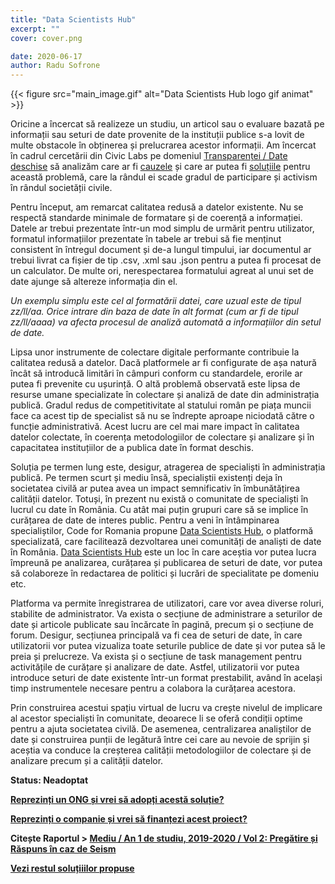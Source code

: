 ```yaml
---
title: "Data Scientists Hub"
excerpt: ""
cover: cover.png

date: 2020-06-17
author: Radu Sofrone
---
```


{{< figure src="main_image.gif" alt="Data Scientists Hub logo gif animat" >}}

Oricine a încercat să realizeze un studiu, un articol sau o evaluare bazată pe informații sau seturi de date provenite de la instituții publice s-a lovit de multe obstacole în obținerea și prelucrarea acestor informații. Am încercat în cadrul cercetării din Civic Labs pe domeniul [Transparenței / Date deschise](https://civiclabs.ro/ro/domains/date-deschise-2019-2020) să analizăm care ar fi [cauzele](https://civiclabs.ro/ro/byproducts/probleme-date-deschise) și care ar putea fi [soluțiile](https://civiclabs.ro/ro/domains/date-deschise-2019-2020) pentru această problemă, care la rândul ei scade gradul de participare și activism în rândul societății civile.

Pentru început, am remarcat calitatea redusă a datelor existente. Nu se respectă standarde minimale de formatare și de coerență a informației. Datele ar trebui prezentate într-un mod simplu de urmărit pentru utilizator, formatul informațiilor prezentate în tabele ar trebui să fie menținut consistent în întregul document și de-a lungul timpului, iar documentul ar trebui livrat ca fișier de tip .csv, .xml sau .json pentru a putea fi procesat de un calculator. De multe ori, nerespectarea formatului agreat al unui set de date ajunge să altereze informația din el. 

*Un exemplu simplu este cel al formatării datei, care uzual este de tipul zz/ll/aa. Orice intrare din baza de date în alt format (cum ar fi de tipul zz/ll/aaaa) va afecta procesul de analiză automată a informațiilor din setul de date.*

Lipsa unor instrumente de colectare digitale performante contribuie la calitatea redusă a datelor. Dacă platformele ar fi configurate de așa natură încât să introducă limitări în câmpuri conform cu standardele, erorile ar putea fi prevenite cu ușurință.
O altă problemă observată este lipsa de resurse umane specializate în colectare și analiză de date din administrația publică. Gradul redus de competitivitate al statului român pe piața muncii face ca acest tip de specialist să nu se îndrepte aproape niciodată către o funcție administrativă. Acest lucru are cel mai mare impact în calitatea datelor colectate, în coerența metodologiilor de colectare și analizare și în capacitatea instituțiilor de a publica date în format deschis.

Soluția pe termen lung este, desigur, atragerea de specialiști în administrația publică. Pe termen scurt și mediu însă, specialiștii existenți deja în societatea civilă ar putea avea un impact semnificativ în îmbunătățirea calității datelor. Totuși, în prezent nu există o comunitate de specialiști în lucrul cu date în România. Cu atât mai puțin grupuri care să se implice în curățarea de date de interes public. Pentru a veni în întâmpinarea specialiștilor, Code for Romania propune <span class="has-background-warning">[Data Scientists Hub](https://civiclabs.ro/ro/solutions/data-scientists-hub)</span>, o platformă specializată, care facilitează dezvoltarea unei comunități de analiști de date în România. [Data Scientists Hub](https://civiclabs.ro/ro/solutions/data-scientists-hub) este un loc în care aceștia vor putea lucra împreună pe analizarea, curățarea și publicarea de seturi de date, vor putea să colaboreze în redactarea de politici și lucrări de specialitate pe domeniu etc.

Platforma va permite înregistrarea de utilizatori, care vor avea diverse roluri, stabilite de administrator. Va exista o secțiune de administrare a seturilor de date și articole publicate sau încărcate în pagină, precum și o secțiune de forum. Desigur, secțiunea principală va fi cea de seturi de date, în care utilizatorii vor putea vizualiza toate seturile publice de date și vor putea să le preia și prelucreze. Va exista și o secțiune de task management pentru activitățile de curățare și analizare de date. Astfel, utilizatorii vor putea introduce seturi de date existente într-un format prestabilit, având în același timp instrumentele necesare pentru a colabora la curățarea acestora.

Prin construirea acestui spațiu virtual de lucru va crește nivelul de implicare al acestor specialiști în comunitate, deoarece li se oferă condiții optime pentru a ajuta societatea civilă. De asemenea, centralizarea analiștilor de date și construirea punții de legătură între cei care au nevoie de sprijin și aceștia va conduce la creșterea calității metodologiilor de colectare și de analizare precum și a calității datelor.

**Status: Neadoptat**

<a href="mailto:contact@code4.ro"><span class="has-background-warning">**Reprezinți un ONG și vrei să adopți acestă soluție?**</span></a>

<a href="mailto:contact@code4.ro"><span class="has-background-warning">**Reprezinți o companie și vrei să finanțezi acest proiect?**</span></a>

**Citește Raportul > [Mediu / An 1 de studiu, 2019-2020 / Vol 2: Pregătire și Răspuns în caz de Seism](https://www.scribd.com/document/449720311/Mediu-Preg%C4%83tire-%C8%99i-r%C4%83spuns-in-caz-de-seism-Raport-Civic-Labs-An-1-Volum-1-2019#from_embed)**

**[Vezi restul soluțiiilor propuse](https://civiclabs.ro/ro/domains/pregatire-si-raspuns-in-situatii-de-urgenta-2019-2020)**
